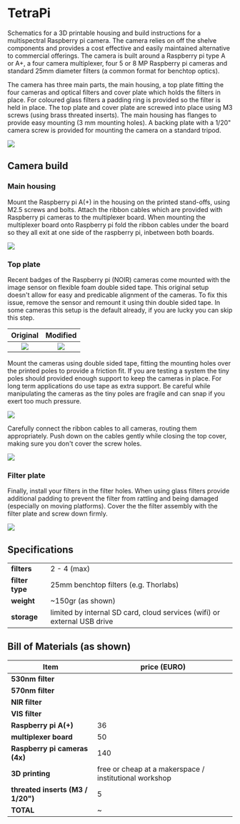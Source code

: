 # TetraPi

Schematics for a 3D printable housing and build instructions for a multispectral Raspberry pi camera. The camera relies on off the shelve components and provides a cost effective and easily maintained alternative to commercial offerings. The camera is built around a Raspberry pi type A or A+, a four camera multiplexer, four 5 or 8 MP Raspberry pi cameras and standard 25mm diameter filters (a common format for benchtop optics).

The camera has three main parts, the main housing, a top plate fitting the four cameras and optical filters and cover plate which holds the filters in place. For coloured glass filters a padding ring is provided so the filter is held in place. The top plate and cover plate are screwed into place using M3 screws (using brass threated inserts). The main housing has flanges to provide easy mounting (3 mm mounting holes). A backing plate with a 1/20" camera screw is provided for mounting the camera on a standard tripod.

![](img/camera_model.png)

## Camera build

### Main housing

Mount the Raspberry pi A(+) in the housing on the printed stand-offs, using M2.5 screws and bolts. Attach the ribbon cables which are provided with Raspberry pi cameras to the multiplexer board. When mounting the multiplexer board onto Raspberry pi fold the ribbon cables under the board so they all exit at one side of the raspberry pi, inbetween both boards.

![](img/internals.jpg)

### Top plate

Recent badges of the Raspberry pi (NOIR) cameras come mounted with the image sensor on flexible foam double sided tape. This original setup doesn't allow for easy and predicable alignment of the cameras. To fix this issue, remove the sensor and remount it using thin double sided tape. In some cameras this setup is the default already, if you are lucky you can skip this step.

|Original | Modified |
|:----:|:----:|
| ![](img/original_camera.jpg) | ![](img/modified_camera.jpg) |

Mount the cameras using double sided tape, fitting the mounting holes over the printed poles to provide a friction fit. If you are testing a system the tiny poles should provided enough support to keep the cameras in place. For long term applications do use tape as extra support. Be careful while manipulating the cameras as the tiny poles are fragile and can snap if you exert too much pressure.

![](img/camera_mounting.jpg)

Carefully connect the ribbon cables to all cameras, routing them appropriately. Push down on the cables gently while closing the top cover, making sure you don't cover the screw holes.

![](img/camera_connections.png)

### Filter plate

Finally, install your filters in the filter holes. When using glass filters provide additional padding to prevent the filter from rattling and being damaged (especially on moving platforms). Cover the the filter assembly with the filter plate and screw down firmly.

![](img/camera_with_filters.png)

## Specifications

| | |
|--|--|
| **filters**| 2 - 4 (max) |
| **filter type** | 25mm benchtop filters (e.g. Thorlabs) |
| **weight**| ~150gr (as shown) |
| **storage** | limited by internal SD card, cloud services (wifi) or external USB drive |

## Bill of Materials (as shown)



| Item | price (EURO)|
|--|--|
| **530nm filter**|  |
| **570nm filter**|  |
| **NIR filter**|  |
| **VIS filter**|  |
| **Raspberry pi A(+)** | 36 |
| **multiplexer board**| 50 |
| **Raspberry pi cameras (4x)** | 140 |
| **3D printing** | free or cheap at a makerspace / institutional workshop |
| **threated inserts (M3 / 1/20")** | 5 |
| **TOTAL**| ~ |




